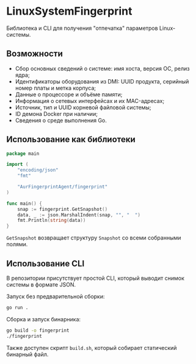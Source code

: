 # LinuxSystemFingerprint

Библиотека и CLI для получения "отпечатка" параметров Linux-системы.

## Возможности

- Сбор основных сведений о системе: имя хоста, версия ОС, релиз ядра;
- Идентификаторы оборудования из DMI: UUID продукта, серийный номер платы и метка корпуса;
- Данные о процессоре и объёме памяти;
- Информация о сетевых интерфейсах и их MAC-адресах;
- Источник, тип и UUID корневой файловой системы;
- ID демона Docker при наличии;
- Сведения о среде выполнения Go.

## Использование как библиотеки

```go
package main

import (
    "encoding/json"
    "fmt"

    "AurFingerprintAgent/fingerprint"
)

func main() {
    snap := fingerprint.GetSnapshot()
    data, _ := json.MarshalIndent(snap, "", "  ")
    fmt.Println(string(data))
}
```

`GetSnapshot` возвращает структуру `Snapshot` со всеми собранными полями.

## Использование CLI

В репозитории присутствует простой CLI, который выводит снимок системы в формате JSON.

Запуск без предварительной сборки:

```bash
go run .
```

Сборка и запуск бинарника:

```bash
go build -o fingerprint
./fingerprint
```

Также доступен скрипт `build.sh`, который собирает статический бинарный файл.
